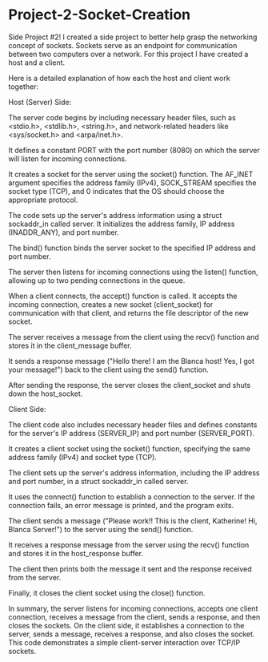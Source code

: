 # Project-2-Socket-Creation
Side Project #2! I created a side project to better help grasp the networking concept of sockets. Sockets serve as an endpoint for communication between two computers over a network. For this project I have created a host and a client.

Here is a detailed explanation of how each the host and client work together: 

Host (Server) Side:

The server code begins by including necessary header files, such as <stdio.h>, <stdlib.h>, <string.h>, and network-related headers like <sys/socket.h> and <arpa/inet.h>.

It defines a constant PORT with the port number (8080) on which the server will listen for incoming connections.

It creates a socket for the server using the socket() function. The AF_INET argument specifies the address family (IPv4), SOCK_STREAM specifies the socket type (TCP), and 0 indicates that the OS should choose the appropriate protocol.

The code sets up the server's address information using a struct sockaddr_in called server. It initializes the address family, IP address (INADDR_ANY), and port number.

The bind() function binds the server socket to the specified IP address and port number.

The server then listens for incoming connections using the listen() function, allowing up to two pending connections in the queue.

When a client connects, the accept() function is called. It accepts the incoming connection, creates a new socket (client_socket) for communication with that client, and returns the file descriptor of the new socket.

The server receives a message from the client using the recv() function and stores it in the client_message buffer.

It sends a response message ("Hello there! I am the Blanca host! Yes, I got your message!") back to the client using the send() function.

After sending the response, the server closes the client_socket and shuts down the host_socket.

Client Side:

The client code also includes necessary header files and defines constants for the server's IP address (SERVER_IP) and port number (SERVER_PORT).

It creates a client socket using the socket() function, specifying the same address family (IPv4) and socket type (TCP).

The client sets up the server's address information, including the IP address and port number, in a struct sockaddr_in called server.

It uses the connect() function to establish a connection to the server. If the connection fails, an error message is printed, and the program exits.

The client sends a message ("Please work!! This is the client, Katherine! Hi, Blanca Server!") to the server using the send() function.

It receives a response message from the server using the recv() function and stores it in the host_response buffer.

The client then prints both the message it sent and the response received from the server.

Finally, it closes the client socket using the close() function.

In summary, the server listens for incoming connections, accepts one client connection, receives a message from the client, sends a response, and then closes the sockets. On the client side, it establishes a connection to the server, sends a message, receives a response, and also closes the socket. This code demonstrates a simple client-server interaction over TCP/IP sockets.
